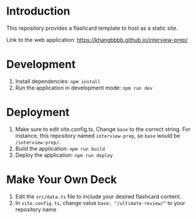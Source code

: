 # Introduction

This repository provides a flashcard template to host as a static site.

Link to the web application: https://khangbbbb.github.io/interview-prep/

# Development

1. Install dependencies: `npm install`
1. Run the application in development mode: `npm run dev`

# Deployment

1. Make sure to edit vite.config.ts. Change `base` to the correct string. For instance, this repository named `interview-prep`, so `base` would be `/interview-prep/`.
1. Build the application: `npm run build`
1. Deploy the application: `npm run deploy`

# Make Your Own Deck

1. Edit the `src/data.ts` file to include your desired flashcard content.
1. In `vite.config.ts`, change value `base: "/ultimate-review/"` to your repository name